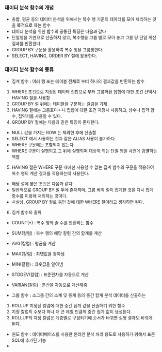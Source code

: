 ### 데이터 분석 함수의 개념
- 총합, 평균 등의 데이터 분석을 위해서는 복수 행 기준의 데이터를 모아 처리하는 것을 목적으로 하는 함수
- 데이터 분석을 위한 함수의 공통된 특징은 다음과 같다
- 단일행을 기반으로 산출하지 않고, 복수행을 그룹 별로 모아 놓고 그룹 당 단일 게산 결과를 반환한다.
- GROUP BY 구문을 활용하여 복수 행을 그룹핑한다.
- SELECT, HAVING, ORDER BY 절에 활용한다.

### 데이터 분석 함수의 종류
- 집계 함수 : 여러 행 또는 테이블 전체로 부터 하나의 결과값을 반환하는 함수
1. WHERE 조건으로 지정된 데이터 집합으로 부터 그룹화된 집합에 대한 조건 선택시 HAVING  절을 사용함
2. GROUP BY 절 뒤에는 테이블을 구분하는 컬럼을 기재
3. HAVING 절에는 그룹호디ㅗ니 집합에 대한 조건 지정시 사용하고, 상수나 집약 함수, 집약키를 사용할 수 있다.
4. GROUP BY 절에는 다음과 같은 특징이 존재한다.
- NULL 값을 가지는 ROW 는 제외한 후에 산출함
- SELECT 에서 사용하는 것과 같은 ALIAS 사용이 불가하다
- WHERE 구문에는 포함되지 않는다.
- WHERE 구문이 실행되고 그 뒤에 실행되며 대상이 되는 단일 행을 사전에 감별하는 역할
5. HAVING 절은 WHERE 구문 내에선 사용할 수 없는 집계 함수의 구문을 적용하여 복수 행의 계산 결과를 적용하는데 사용한다.
- 해당 절에 붙은 조건은 다음과 같다
- 일반적으로 GROUP BY 절 두에 존재하며, 그룹 바이 절이 집계한 것을 다시 집계 함수를 이용해 처리하는 것이다.
- 사실상, GROUP BY 절로 묶인 것에 대한 WHERE 절이라고 생각하면 된다.
6. 집계 함수의 종류
- COUNT(*) : 복수 행의 줄 수를 반환하는 함수
- SUM(칼럼) :  복수 행의 해당 칼럼 간의 합계를 계산
- AVG(칼럼) : 평균을 계산
- MAX(칼럼) : 최댓값을 찾아냄
- MIN(칼럼) : 최솟값을 알아냄
- STDDEV(칼럼) : 표준편차를 자동으로 계산
- VARIAN(칼럼) : 분산을 자동으로 계산해줌

- 그룹 함수 : 소그룹 간의 소계 및 중계 등의 중간 합계 분석 데이터를 산출하는 
1. ROLLUP 지정된 칼럼에 대한 중간 집계 값을 산출하기 위한 함수
2. 지정 칼럼의 수보다 하나 더 큰 레벨 만큼의 중간 집계 값이 생성된다.
3. ROLLUP의 지정 칼럼은 계층별로 구성되기에 순서가 바뀌면 실행 결과도 바뀌게 된다.



- 원도 함수 : 데이터베이스를 사용한 온라인 분석 처리 용도로 사용하기 위해서 표준 SQL에 추가된 기능
-
